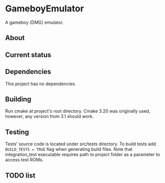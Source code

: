 # GameboyEmulator
A gameboy (DMG) emulator.
## About

## Current status
## Dependencies
This project has no dependencies.
## Building
Run cmake at project's root directory. Cmake 3.20 was originally used, however, any version from 3.1 should work.
## Testing
Tests' source code is located under src/tests directory. To build tests add `BUILD_TESTS = TRUE` flag when generating build files.
Note that integration_test executable requires path to project folder as a parameter to access test ROMs.
## TODO list
